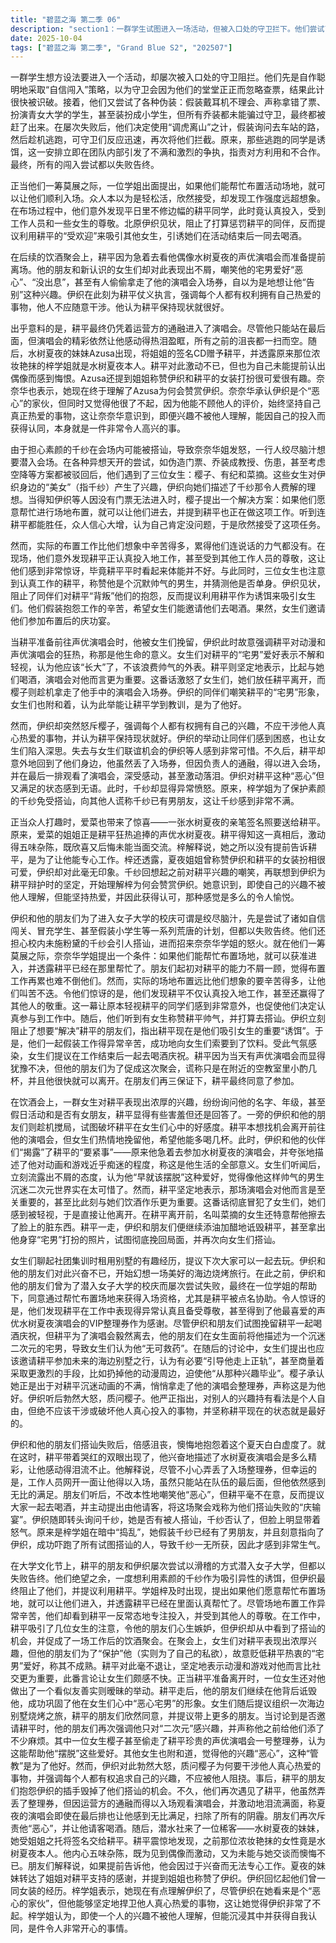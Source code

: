 ```yaml
---
title: "碧蓝之海 第二季 06"
description: "section1：一群学生试图进入一场活动，但被入口处的守卫拦下。他们尝试了多种策略：先是假装自信地直接走进去，以为守卫会误以为他们有票；接着又尝试了各种伪装，比如戴耳机、拿错票、假扮青女学生、假扮小学生等，但都被识破并赶了出来。他们随后试图通过分散守卫注意力的计策，假装询问去车站的路然后逃跑，但也被守卫成功拦截。原来，那些逃跑的同学是诱饵，引发了团队内部关于是否被利用的不满和争执。最终，他们的所有闯入尝试都失败了。section2：大家讨论到千纱素颜在会场内可能会被搭讪，担心奈奈华姐会因此变得可怕。伊织提出了一些异想天开的闯入方案，例如伪造门票、伪装成教授、伤患，甚至是空降。此时，三位女生（樱子、有纪、菜摘）上前与伊织搭话，并询问千纱的情况。伊织向她们描述了千纱古怪的理想。在得知大家无法进入会场后，樱子提出如果他们愿意帮忙布置场地，就可以让他们进去，并提及耕平也在帮忙。大家认为既然连耕平都能做，他们肯定没问题，于是欣然接受。section3：布置场地的工作比他们想象的要累得多，但他们发现耕平正认真投入地工作，甚至受到了其他人的尊敬。这让原本轻视耕平的同学们感到惊讶，并决定也认真参与。随后，他们看到有女生在称赞耕平帅气，并想去搭讪。伊织阻止了想要“解决”耕平的朋友们，指出耕平可以作为吸引女生的诱饵。他们随后一起假装工作辛苦，向女生们索要饮料。女生们提议在工作结束后一起去喝酒庆祝。耕平因声优演唱会而犹豫，但朋友们谎称只在附近教室小酌几杯，且很快就能离开，最终耕平同意了。section4：在饮酒会上，女生们热情地与耕平交流，询问他的名字、年级、假日活动等。伊织和朋友们在一旁煽风点火，试图让耕平失去在女生面前的吸引力。耕平试图离开去参加演唱会，但被女生们挽留。伊织和朋友们“揭露”耕平要去看“水树夏夜大人演唱会”的“要紧事”，并夸大其对动画和游戏的痴迷。女生们听后表现出不屑，认为他应该“从那种兴趣中毕业”，觉得他长得帅却沉迷二次元很可惜。耕平坚称演唱会对他来说最重要，甚至比与女生喝酒更重要。女生们感到被冒犯，让他离开。在耕平离开前，菜摘擦掉了他脸上的脏东西。伊织和朋友们继续向女生们诋毁耕平，甚至展示了耕平“恶宅”的打扮照片，试图挽回局面，并继续搭讪。section5：女生们谈到社团集训租别墅的趣事，提议下次大家可以一起去玩。这让伊织和朋友们兴奋不已，他们幻想着美好的海边烧烤旅行。然而，女生们随后又提出应该也带上耕平，理由是想“把他导向正途”，甚至考虑把他的周边扔掉来强制他“毕业”。樱子承认她是因为不满耕平对动画的执着，悄悄拿走了他的演唱会整理券，认为这是为了他好。伊织对此勃然大怒，质问樱子。他解释说，对别人的兴趣有看法是自由，但不应妨碍别人真心投入的事物，认为耕平就该保持现状。section6：搭讪失败后，伊织和朋友们感到沮丧，抱怨夏天白白浪费了。此时，耕平带着哭过的眼睛出现，激动地讲述水树夏夜演唱会是如何精彩到让他止不住眼泪。他解释说，即使弄丢了整理券，运营负责人也通融让他入场，虽然站在最后面，但他感到非常满足。朋友们依然嘲笑他恶心，但耕平不以为意，提议大家一起去喝酒，并由他请客，称这是搭讪落空的“庆输宴”。伊织询问千纱是否被搭讪，千纱否认但显得气愤。原来是梓学姐过来，假装千纱已有男朋友（指向伊织），吓跑了所有搭讪者，导致千纱空手而归。section7：一位稀客来到潜水社团，她是水树夏夜的妹妹，受姐姐之托将签名交给耕平。耕平震惊地发现那位妆很浓的女性就是水树夏夜本人，他为见到偶像却没能说上话感到五味杂陈。朋友们解释说，如果提前告诉他，他会因为激动而无法工作。水树夏夜的妹妹转达姐姐对耕平应援的感谢，并提到姐姐也称赞了伊织。伊织回忆起他们以前女装的经历。梓学姐表示，她现在有点理解伊织了，尽管伊织是个“恶心的家伙”，但他能够捍卫他人真心热爱的事物，这很了不起。梓学姐认为，即使一个人的兴趣不被他人理解，但能沉浸其中并获得自我认同，是件令人开心的事情。"
date: 2025-10-04
tags: ["碧蓝之海 第二季", "Grand Blue S2", "202507"]
---
```


一群学生想方设法要进入一个活动，却屡次被入口处的守卫阻拦。他们先是自作聪明地采取“自信闯入”策略，以为守卫会因为他们的堂堂正正而忽略查票，结果此计很快被识破。接着，他们又尝试了各种伪装：假装戴耳机不理会、声称拿错了票、扮演青女大学的学生，甚至装扮成小学生，但所有乔装都未能骗过守卫，最终都被赶了出来。在屡次失败后，他们决定使用“调虎离山”之计，假装询问去车站的路，然后趁机逃跑，可守卫们反应迅速，再次将他们拦截。原来，那些逃跑的同学是诱饵，这一安排立即在团队内部引发了不满和激烈的争执，指责对方利用和不合作。最终，所有的闯入尝试都以失败告终。

正当他们一筹莫展之际，一位学姐出面提出，如果他们能帮忙布置活动场地，就可以让他们顺利入场。众人本以为是轻松活，欣然接受，却发现工作强度远超想象。在布场过程中，他们意外发现平日里不修边幅的耕平同学，此时竟认真投入，受到工作人员和一些女生的尊敬。北原伊织见状，阻止了打算惩罚耕平的同伴，反而提议利用耕平的“受欢迎”来吸引其他女生，引诱她们在活动结束后一同去喝酒。

在后续的饮酒聚会上，耕平因为急着去看他偶像水树夏夜的声优演唱会而准备提前离场。他的朋友和新认识的女生们却对此表现出不屑，嘲笑他的宅男爱好“恶心”、“没出息”，甚至有人偷偷拿走了他的演唱会入场券，自以为是地想让他“告别”这种兴趣。伊织在此刻为耕平仗义执言，强调每个人都有权利拥有自己热爱的事物，他人不应随意干涉。他认为耕平保持现状就很好。

出乎意料的是，耕平最终仍凭着运营方的通融进入了演唱会。尽管他只能站在最后面，但演唱会的精彩依然让他感动得热泪盈眶，所有之前的沮丧都一扫而空。随后，水树夏夜的妹妹Azusa出现，将姐姐的签名CD赠予耕平，并透露原来那位浓妆艳抹的梓学姐就是水树夏夜本人。耕平对此激动不已，但也为自己未能提前认出偶像而感到悔恨。Azusa还提到姐姐称赞伊织和耕平的女装打扮很可爱很有趣。奈奈华也表示，她现在终于理解了Azusa为何会赞赏伊织。奈奈华承认伊织是个“恶心”的家伙，但同时又觉得他很了不起，因为他能不顾他人的评价，始终坚持自己真正热爱的事物，这让奈奈华意识到，即便兴趣不被他人理解，能因自己的投入而获得认同，本身就是一件非常令人高兴的事。

由于担心素颜的千纱在会场内可能被搭讪，导致奈奈华姐发怒，一行人绞尽脑汁想要潜入会场。在各种异想天开的尝试，如伪造门票、乔装成教授、伤患，甚至考虑空降等方案都被驳回后，他们遇到了三位女生：樱子、有纪和菜摘。这些女生对伊织身边的“美女”（指千纱）产生了兴趣，伊织向她们描述了千纱那令人费解的理想。当得知伊织等人因没有门票无法进入时，樱子提出一个解决方案：如果他们愿意帮忙进行场地布置，就可以让他们进去，并提到耕平也正在做这项工作。听到连耕平都能胜任，众人信心大增，认为自己肯定没问题，于是欣然接受了这项任务。

然而，实际的布置工作比他们想象中辛苦得多，累得他们连说话的力气都没有。在现场，他们意外发现耕平正认真投入地工作，甚至受到其他工作人员的尊敬，这让他们感到非常惊讶，毕竟耕平平时看起来体能并不好。与此同时，三位女生也注意到认真工作的耕平，称赞他是个沉默帅气的男生，并猜测他是否单身。伊织见状，阻止了同伴们对耕平“背叛”他们的抱怨，反而提议利用耕平作为诱饵来吸引女生们。他们假装抱怨工作的辛苦，希望女生们能邀请他们去喝酒。果然，女生们邀请他们参加布置后的庆功宴。

当耕平准备前往声优演唱会时，他被女生们挽留，伊织此时故意强调耕平对动漫和声优演唱会的狂热，称那是他生命的意义。女生们对耕平的“宅男”爱好表示不解和轻视，认为他应该“长大”了，不该浪费帅气的外表。耕平则坚定地表示，比起与她们喝酒，演唱会对他而言更为重要。这番话激怒了女生们，她们放任耕平离开，而樱子则趁机拿走了他手中的演唱会入场券。伊织的同伴们嘲笑耕平的“宅男”形象，女生们也附和着，认为此举能让耕平学到教训，是为了他好。

然而，伊织却突然怒斥樱子，强调每个人都有权拥有自己的兴趣，不应干涉他人真心热爱的事物，并认为耕平保持现状就好。伊织的举动让同伴们感到困惑，也让女生们陷入深思。失去与女生们联谊机会的伊织等人感到非常可惜。不久后，耕平却意外地回到了他们身边，他虽然丢了入场券，但因负责人的通融，得以进入会场，并在最后一排观看了演唱会，深受感动，甚至激动落泪。伊织对耕平这种“恶心”但又满足的状态感到无语。此时，千纱却显得异常愤怒。原来，梓学姐为了保护素颜的千纱免受搭讪，向其他人谎称千纱已有男朋友，这让千纱感到非常不满。

正当众人打趣时，爱菜也带来了惊喜——一张水树夏夜的亲笔签名照要送给耕平。原来，爱菜的姐姐正是耕平狂热追捧的声优水树夏夜。耕平得知这一真相后，激动得五味杂陈，既欣喜又后悔未能当面交流。梓解释说，她之所以没有提前告诉耕平，是为了让他能专心工作。梓还透露，夏夜姐姐曾称赞伊织和耕平的女装扮相很可爱，伊织却对此毫无印象。千纱回想起之前对耕平兴趣的嘲笑，再联想到伊织为耕平辩护时的坚定，开始理解梓为何会赞赏伊织。她意识到，即使自己的兴趣不被他人理解，但能坚持热爱，并因此获得认可，那种感觉是多么的令人愉悦。

伊织和他的朋友们为了进入女子大学的校庆可谓是绞尽脑汁，先是尝试了诸如自信闯关、冒充学生、甚至假装小学生等一系列荒唐的计划，但都以失败告终。他们还担心校内未施粉黛的千纱会引人搭讪，进而招来奈奈华学姐的怒火。就在他们一筹莫展之际，奈奈华学姐提出一个条件：如果他们能帮忙布置场地，就可以获准进入，并透露耕平已经在那里帮忙了。朋友们起初对耕平的能力不屑一顾，觉得布置工作再累也难不倒他们。然而，实际的场地布置远比他们想象的要辛苦得多，让他们叫苦不迭。令他们惊讶的是，他们发现耕平不仅认真投入地工作，甚至还赢得了其他人的敬重。这一幕让原本轻视耕平的同学们感到非常意外，也促使他们决定认真参与到工作中。随后，他们听到有女生称赞耕平帅气，并打算去搭讪。伊织立刻阻止了想要“解决”耕平的朋友们，指出耕平现在是他们吸引女生的重要“诱饵”。于是，他们一起假装工作得异常辛苦，成功地向女生们索要到了饮料。受此气氛感染，女生们提议在工作结束后一起去喝酒庆祝。耕平因为当天有声优演唱会而显得犹豫不决，但他的朋友们为了促成这次聚会，谎称只是在附近的空教室里小酌几杯，并且他很快就可以离开。在朋友们再三保证下，耕平最终同意了参加。

在饮酒会上，一群女生对耕平表现出浓厚的兴趣，纷纷询问他的名字、年级，甚至假日活动和是否有女朋友，耕平显得有些害羞但还是回答了。一旁的伊织和他的朋友们则趁机搅局，试图破坏耕平在女生们心中的好感度。耕平本想找机会离开前往他的演唱会，但女生们热情地挽留他，希望他能多喝几杯。此时，伊织和他的伙伴们“揭露”了耕平的“要紧事”——原来他急着去参加水树夏夜的演唱会，并夸张地描述了他对动画和游戏近乎痴迷的程度，称这是他生活的全部意义。女生们听闻后，立刻流露出不屑的态度，认为他“早就该摆脱”这种爱好，觉得像他这样帅气的男生沉迷二次元世界实在太可惜了。然而，耕平坚定地表示，那场演唱会对他而言是至关重要的，甚至比此刻与她们饮酒作乐更为重要。这番话彻底冒犯了女生们，她们感到被轻视，于是直接让他离开。在耕平离开前，名叫菜摘的女生还特意帮他擦去了脸上的脏东西。耕平一走，伊织和朋友们便继续添油加醋地诋毁耕平，甚至拿出他身穿“宅男”打扮的照片，试图彻底挽回局面，并再次向女生们搭讪。

女生们聊起社团集训时租用别墅的有趣经历，提议下次大家可以一起去玩。伊织和他的朋友们对此兴奋不已，开始幻想一场美好的海边烧烤旅行。在此之前，伊织和他的朋友们曾为了潜入女子大学的校庆而屡次尝试失败，最终在一位学姐的帮助下，同意通过帮忙布置场地来获得入场资格，尤其是耕平被点名协助。令人惊讶的是，他们发现耕平在工作中表现得异常认真且备受尊敬，甚至得到了他最喜爱的声优水树夏夜演唱会的VIP整理券作为感谢。尽管伊织和朋友们试图挽留耕平一起喝酒庆祝，但耕平为了演唱会毅然离去，他的朋友们在女生面前将他描述为一个沉迷二次元的宅男，导致女生们认为他“无可救药”。在随后的讨论中，女生们提出也应该邀请耕平参加未来的海边别墅之行，认为有必要“引导他走上正轨”，甚至商量着采取更激烈的手段，比如扔掉他的动漫周边，迫使他“从那种兴趣毕业”。樱子承认她正是出于对耕平沉迷动画的不满，悄悄拿走了他的演唱会整理券，声称这是为他好。伊织听后勃然大怒，质问樱子。他严正指出，对别人的兴趣持有看法是个人自由，但绝不应该干涉或破坏他人真心投入的事物，并坚称耕平现在的状态就是最好的。

伊织和他的朋友们搭讪失败后，倍感沮丧，懊悔地抱怨着这个夏天白白虚度了。就在这时，耕平带着哭红的双眼出现了，他兴奋地描述了水树夏夜演唱会是多么精彩，让他感动得泪流不止。他解释说，尽管不小心弄丢了入场整理券，但幸运的是，工作人员网开一面让他得以入场，虽然只能站在队伍的最后面，但他依然感到无比的满足。朋友们听后，不改本性地嘲笑他“恶心”，但耕平毫不在意，反而提议大家一起去喝酒，并主动提出由他请客，将这场聚会戏称为他们搭讪失败的“庆输宴”。伊织随即转头询问千纱，她是否有被人搭讪，千纱否认了，但脸上明显带着怒气。原来是梓学姐在暗中“捣乱”，她假装千纱已经有了男朋友，并且刻意指向了伊织，成功吓跑了所有试图搭讪的人，导致千纱一无所获，因此才感到非常生气。

在大学文化节上，耕平的朋友和伊织屡次尝试以滑稽的方式潜入女子大学，但都以失败告终。他们绝望之余，一度想利用素颜的千纱作为吸引异性的诱饵，但伊织最终阻止了他们，并提议利用耕平。学姐梓及时出现，提出如果他们愿意帮忙布置场地，就可以让他们进入，并透露耕平已经在里面认真帮忙了。尽管场地布置工作异常辛苦，他们却看到耕平一反常态地专注投入，并受到其他人的尊敬。在工作中，耕平吸引了几位女生的注意，令他的朋友们心生嫉妒，但伊织却从中看到了搭讪的机会，并促成了一场工作后的饮酒聚会。在聚会上，女生们对耕平表现出浓厚兴趣，但他的朋友们为了“保护”他（实则为了自己的私欲），故意贬低耕平热衷的“宅男”爱好，称其不成熟。耕平对此毫不退让，坚定地表示动漫和游戏对他而言比社交更为重要，此番言论让女生们颇感不快。正当耕平准备离开时，一位女生还对他做出了一个看似友善实则暧昧的举动。耕平走后，他的朋友们继续在他背后诋毁他，成功巩固了他在女生们心中“恶心宅男”的形象。女生们随后提议组织一次海边别墅烧烤之旅，耕平的朋友们欣然同意，并提议带上更多的朋友。当讨论到是否邀请耕平时，他的朋友们再次强调他只对“二次元”感兴趣，并声称他之前给他们添了不少麻烦。其中一位女生樱子甚至偷走了耕平珍贵的声优演唱会一号整理券，认为这能帮助他“摆脱”这些爱好。其他女生也附和道，觉得他的兴趣“恶心”，这种“管教”是为了他好。然而，伊织对此勃然大怒，质问樱子为何要干涉他人真心热爱的事物，并强调每个人都有权追求自己的兴趣，不应被他人阻挠。事后，耕平的朋友们抱怨伊织的插手毁掉了他们搭讪的机会。不久，他们再次遇见了耕平，他虽然弄丢了整理券，但因运营方的通融而得以入场观看演唱会，并激动地泪流满面，称夏夜的演唱会即使在最后排也让他感到无比满足，扫除了所有的阴霾。朋友们再次斥责他“恶心”，并让他请客喝酒。随后，潜水社来了一位稀客——水树夏夜的妹妹，她受姐姐之托将签名交给耕平。耕平震惊地发现，之前那位浓妆艳抹的女性竟是水树夏夜本人。他内心五味杂陈，既为见到偶像而激动，又为未能与她交谈而懊悔不已。朋友们解释说，如果提前告诉他，他会因过于兴奋而无法专心工作。夏夜的妹妹转达了姐姐对耕平支持的感谢，并提到姐姐也称赞了伊织。伊织回忆起他们曾一同女装的经历。梓学姐表示，她现在有点理解伊织了，尽管伊织在她看来是个“恶心的家伙”，但他能够坚定地捍卫他人真心热爱的事物，这让她觉得伊织非常了不起。梓学姐认为，即使一个人的兴趣不被他人理解，但能沉浸其中并获得自我认同，是件令人非常开心的事情。
